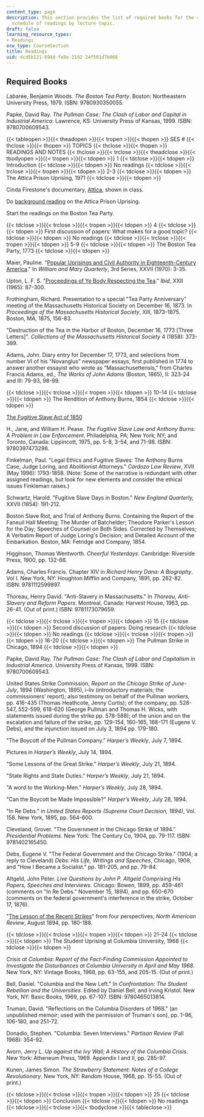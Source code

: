 ```yaml
---
content_type: page
description: This section provides the list of required books for the course and the
  schedule of readings by lecture topic.
draft: false
learning_resource_types:
- Readings
ocw_type: CourseSection
title: Readings
uid: dcd5b121-694d-fe8e-2192-24f501d7b066
---
```

## Required Books

Labaree, Benjamin Woods. *The Boston Tea Party*. Boston: Northeastern University Press, 1979. ISBN: 9780930350055.

Papke, David Ray. *The Pullman Case: The Clash of Labor and Capital in Industrial America*. Lawrence, KS: University Press of Kansas, 1999. ISBN: 9780700609543.

{{< tableopen >}}{{< theadopen >}}{{< tropen >}}{{< thopen >}}
SES #
{{< thclose >}}{{< thopen >}}
TOPICS
{{< thclose >}}{{< thopen >}}
READINGS AND NOTES
{{< thclose >}}{{< trclose >}}{{< theadclose >}}{{< tbodyopen >}}{{< tropen >}}{{< tdopen >}}
1
{{< tdclose >}}{{< tdopen >}}
Introduction
{{< tdclose >}}{{< tdopen >}}
No readings
{{< tdclose >}}{{< trclose >}}{{< tropen >}}{{< tdopen >}}
2-3
{{< tdclose >}}{{< tdopen >}}
The Attica Prison Uprising, 1971
{{< tdclose >}}{{< tdopen >}}

Cinda Firestone's documentary, [Attica](http://www.imdb.com/title/tt0270211/), shown in class.

Do [background reading](http://www.talkinghistory.org/attica/) on the Attica Prison Uprising.

Start the readings on the Boston Tea Party.

{{< tdclose >}}{{< trclose >}}{{< tropen >}}{{< tdopen >}}
4
{{< tdclose >}}{{< tdopen >}}
First discussion of papers: What makes for a good topic?
{{< tdclose >}}{{< tdopen >}}
No readings
{{< tdclose >}}{{< trclose >}}{{< tropen >}}{{< tdopen >}}
5-9
{{< tdclose >}}{{< tdopen >}}
The Boston Tea Party, 1773
{{< tdclose >}}{{< tdopen >}}

Maier, Pauline. "[Popular Uprisings and Civil Authority in Eighteenth-Century America](http://www.jstor.org/pss/1923837)." In *William and Mary Quarterly*, 3rd Series, XXVII (1970): 3-35.

Upton, L. F. S. "[Proceedings of Ye Body Respecting the Tea](http://www.jstor.org/pss/1920700)." *Ibid*, XXII (1965): 87-300.

Frothingham, Richard. Presentation to a special "Tea Party Anniversary" meeting of the Massachusetts Historical Society on December 16, 1873. In *Proceedings of the Massachusetts Historical Society*, XIII, 1873-1875. Boston, MA, 1875, 156-83.

"Destruction of the Tea in the Harbor of Boston, December 16, 1773 \[Three Letters\]". *Collections of the Massachusetts Historical Society* 4 (1858): 373-389.

Adams, John. Diary entry for December 17, 1773, and selections from number VI of his "Novanglus" newspaper essays, first published in 1774 to answer another essayist who wrote as "Massachusettensis," from Charles Francis Adams, ed., *The Works of John Adams* (Boston, 1865), II: 323-24 and III: 79-93, 98-99.

{{< tdclose >}}{{< trclose >}}{{< tropen >}}{{< tdopen >}}
10-14
{{< tdclose >}}{{< tdopen >}}
The Rendition of Anthony Burns, 1854
{{< tdclose >}}{{< tdopen >}}

[The Fugitive Slave Act of 1850](http://avalon.law.yale.edu/19th_century/fugitive.asp)

H., Jane, and William H. Pease. *The Fugitive Slave Law and Anthony Burns: A Problem in Law Enforcement*. Philadelphia, PA; New York, NY; and Toronto, Canada: Lippincott, 1975, pp. 5-8, 3-54, and 71-98. ISBN: 9780397473298.

Finkelman, Paul. "Legal Ethics and Fugitive Slaves: The Anthony Burns Case, Judge Loring, and Abolitionist Attorneys." *Cardozo Law Review*, XVII (May 1996): 1793-1858. (Note: Some of the narrative is redundant with other assigned readings, but look for new elements and consider the ethical issues Finkleman raises.)

Schwartz, Harold. "Fugitive Slave Days in Boston." *New England Quarterly,* XXVII (1854): 191-212.

Boston Slave Riot, and Trial of Anthony Burns. Containing the Report of the Faneuil Hall Meeting; The Murder of Batchelder; Theodore Parker's Lesson for the Day; Speeches of Counsel on Both Sides. Corrected by Themselves; A Verbatim Report of Judge Loring's Decision; and Detailed Account of the Embarkation. Boston, MA: Fetridge and Company, 1854.

Higginson, Thomas Wentworth. *Cheerful Yesterdays*. Cambridge: Riverside Press, 1900, pp. 132-66.

Adams, Charles Francis. Chapter XIV in *Richard Henry Dana: A Biography*. Vol I. New York, NY: Houghton Mifflin and Company, 1891, pp. 262-82. ISBN: 9781112599897.

Thoreau, Henry David. "Anti-Slavery in Massachusetts." In *Thoreau, Anti-Slavery and Reform Papers*. Montreal, Canada: Harvest House, 1963, pp. 26-41. (Out of print.) ISBN: 9781173079659.

{{< tdclose >}}{{< trclose >}}{{< tropen >}}{{< tdopen >}}
15
{{< tdclose >}}{{< tdopen >}}
Second discussion of papers: Doing research
{{< tdclose >}}{{< tdopen >}}
No readings
{{< tdclose >}}{{< trclose >}}{{< tropen >}}{{< tdopen >}}
16-20
{{< tdclose >}}{{< tdopen >}}
The Pullman Strike in Chicago, 1894
{{< tdclose >}}{{< tdopen >}}

Papke, David Ray. *The Pullman Case: The Clash of Labor and Capitalism in Industrial America*. University Press of Kansas, 1999. ISBN: 9780700609543.

United States Strike Commission, *Report on the Chicago Strike of June-July*, 1894 (Washington, 1895), i-liv (introductory materials; the commissioners’ report); also testimony on behalf of the Pullman workers, pp. 416-435 (Thomas Heathcote, Jenny Curtis); of the company, pp. 528-547, 552-599, 618-620 (George Pullman and Thomas H. Wicks, with statements issued during the strike pp. 578-588); of the union and on the escalation and failure of the strike, pp. 129-154, 160-165, 168-171 (Eugene V. Debs), and the injunction issued on July 3, 1894 pp. 179-180.

"The Boycott of the Pullman Company." *Harper’s Weekly*, July 7, 1894.

Pictures in *Harper’s Weekly*, July 14, 1894.

"Some Lessons of the Great Strike." *Harper’s Weekly*, July 21, 1894.

"State Rights and State Duties." *Harper’s Weekly*, July 21, 1894.

"A word to the Working-Men." *Harper’s Weekly*, July 28, 1894.

"Can the Boycott be Made Impossible?" *Harper’s Weekly*, July 28, 1894. 

"In Re Debs." in *United States Reports (Supreme Court Decision, 1894)*, Vol. 158. New York, 1895, pp. 564-600.

Cleveland, Grover. "The Government in the Chicago Strike of 1894." *Presidential Problems*. New York: The Century Co, 1904, pp. 79-117. ISBN: 9781402165450.

Debs, Eugene V. "The Federal Government and the Chicago Strike." (1904; a reply to Cleveland) *Debs: His Life, Writings and Speeches*, Chicago, 1908, and "How I Became a Socialist." pp. 181-205, and pp. 79-84.

Altgeld, John Peter. *Live Questions by John P. Altgeld Comprising His Papers, Speeches and Interviews.* Chicago: Bowen, 1899, pp. 459-461 (comments on "In Re Debs." November 15, 1894), and pp. 650-670 (comments on the federal government's interference in the strike, October 17, 1876).

"[The Lesson of the Recent Strikes](http://digital.library.cornell.edu/cgi/t/text/pageviewer-idx?c=nora;cc=nora;rgn=full%20text;idno=nora0159-2;didno=nora0159-2;view=image;seq=0186;node=nora0159-2%3A6)" from four perspectives, *North American Review*, August 1894, pp. 180-188.

{{< tdclose >}}{{< trclose >}}{{< tropen >}}{{< tdopen >}}
21-24
{{< tdclose >}}{{< tdopen >}}
The Student Uprising at Columbia University, 1968
{{< tdclose >}}{{< tdopen >}}

*Crisis at Columbia: Report of the Fact-Finding Commission Appointed to Investigate the Disturbances at Columbia University in April and May 1968*. New York, NY: Vintage Books, 1968, pp. 63-155, and 205-15. (Out of print.)

Bell, Daniel. "Columbia and the New Left." In *Confrontation: The Student Rebellion and the Universities*. Edited by Daniel Bell, and Irving Kristol. New York, NY: Basic Books, 1969, pp. 67-107. ISBN: 9780465013814.

Truman, David. "Reflections on the Columbia Disorders of 1968." (an unpublished memoir; used with the permission of Truman's son), pp. 1-96, 106-180, and 251-72.

Donadio, Stephen. "Columbia: Seven Interviews." *Partisan Review* (Fall 1968): 354-92.

Avorn, Jerry L. *Up against the Ivy Wall; A History of the Columbia Crisis*. New York: Atheneum Press, 1969. Appendix I and II, pp. 285-97.

Kunen, James Simon. *The Strawberry Statement: Notes of a College Revolutionary*. New York, NY: Random House, 1968, pp. 15-55. (Out of print.)

{{< tdclose >}}{{< trclose >}}{{< tropen >}}{{< tdopen >}}
25
{{< tdclose >}}{{< tdopen >}}
Conclusion
{{< tdclose >}}{{< tdopen >}}
No readings
{{< tdclose >}}{{< trclose >}}{{< tbodyclose >}}{{< tableclose >}}